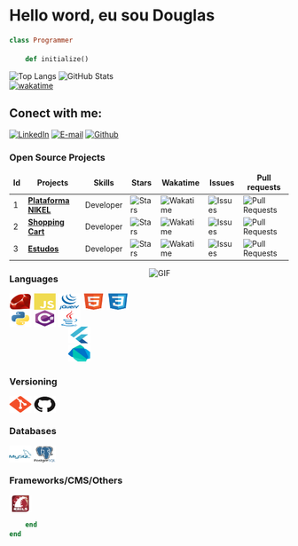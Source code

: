 # Hello word, eu sou Douglas 

```ruby 
class Programmer

	def initialize() 
```
<div>
	
![Top Langs](https://github-readme-stats.vercel.app/api/top-langs/?username=Grund89&layout=compact&bg_color=000&border_color=30A3DC&title_color=E94D5F&text_color=FFF)
![GitHub Stats](https://github-readme-stats.vercel.app/api?username=Grund89&theme=transparent&bg_color=000&border_color=30A3DC&show_icons=true&icon_color=30A3DC&title_color=E94D5F&text_color=FFF)<br>
[![wakatime](https://wakatime.com/badge/user/018d3f11-d9f1-4dce-beb2-5b8bac6cbfd1.svg)](https://wakatime.com/badge/user/018d3f11-d9f1-4dce-beb2-5b8bac6cbfd1)
</div>

 


<h2> Conect with me: </h2>
<div>

[![LinkedIn](https://img.shields.io/badge/LinkedIn-white?style=for-the-badge&logo=linkedin&logoColor=0E76A8)](https://www.linkedin.com/in/douglasgrund/) 
[![E-mail](https://img.shields.io/badge/-Email-000?style=for-the-badge&logo=microsoft-outlook&logoColor=007BFF)](mailto:douglasgrund@yahoo.com.br) 
[![Github](https://img.shields.io/badge/GitHub-100000?style=for-the-badge&logo=github&logoColor=white)](https://github.com/Grund89)
</div>
<h3>Open Source Projects</h3>
<table>
    <thead align="center">
        <tr border: none;>
            <td><b>Id</b></td>
	    <td><b>Projects</b></td>
	    <td><b>Skills</b></td>
            <td><b>Stars</b></td>
            <td><b>Wakatime</b></td>
            <td><b>Issues</b></td>
            <td><b>Pull requests</b></td>
        </tr>
    </thead>
    <tbody>
	<tr>
		<td>1</td>
            	<td><a href="https://github.com/Grund89/NIKEL"><b>Plataforma NIKEL</b></a></td>
		<td>Developer</td>
            	<td><img alt="Stars" src="https://img.shields.io/github/stars/Grund89/NIKEL?style=flat-square&labelColor=343b41" /></td>
            	<td><img alt="Wakatime" src="https://wakatime.com/badge/user/018d3f11-d9f1-4dce-beb2-5b8bac6cbfd1/project/018d5ba6-ae39-4365-9ecf-fc8c41677d50.svg?style=flat-square&labelColor=343b41" /></td>
            	<td><img alt="Issues" src="https://img.shields.io/github/issues/Grund89/NIKEL?style=flat-square&labelColor=343b41" /></td>
            	<td><img alt="Pull Requests" src="https://img.shields.io/github/issues-pr/Grund89/NIKEL=flat-square&labelColor=343b41" /></td>
        </tr>
        <tr>
		<td>2</td>
		<td><a href="https://github.com/Grund89/shopping_cart"><b>Shopping Cart</b></a></td>
	 	<td>Developer</td>
            	<td><img alt="Stars" src="https://img.shields.io/github/stars/Grund89/shopping_cart?style=flat-square&labelColor=343b41" /></td>
            	<td><img alt="Wakatime" src="https://wakatime.com/badge/user/018d3f11-d9f1-4dce-beb2-5b8bac6cbfd1/project/018d5ba6-ae39-4365-9ecf-fc8c41677d50.svg?style=flat-square&labelColor=343b41" /></td>
            	<td><img alt="Issues" src="https://img.shields.io/github/issues/Grund89/shopping_cart?style=flat-square&labelColor=343b41" /></td>
            	<td><img alt="Pull Requests" src="https://img.shields.io/github/issues-pr/Grund89/shopping_cart=flat-square&labelColor=343b41" /></td>
        </tr>
        <tr>
		<td>3</td>
            	<td><a href="https://github.com/Grund89/Estudos"><b>Estudos</b></a></td>
		<td>Developer</td>
            	<td><img alt="Stars" src="https://img.shields.io/github/stars/Grund89/Estudos?style=flat-square&labelColor=343b41" /></td>
            	<td><img alt="Wakatime" src="https://wakatime.com/badge/user/018d3f11-d9f1-4dce-beb2-5b8bac6cbfd1/project/018d5ba6-ae39-4365-9ecf-fc8c41677d50.svg?style=flat-square&labelColor=343b41" /></td>
            	<td><img alt="Issues" src="https://img.shields.io/github/issues/Grund89/shopping_cart?style=flat-square&labelColor=343b41" /></td>
            	<td><img alt="Pull Requests" src="https://img.shields.io/github/issues-pr/Grund89/Estudos=flat-square&labelColor=343b41" /></td>
        </tr>
    </tbody>
</table>

<img align="right" alt="GIF" src="https://media.giphy.com/media/v1.Y2lkPTc5MGI3NjExbmgwNzd5bW54MzYydmRwdzg3eTcycGQ5ZmJheHM0cHY1dHRkdzFuaCZlcD12MV9pbnRlcm5hbF9naWZfYnlfaWQmY3Q9Zw/4rZA5D22301iMgrUNd/giphy.gif?raw=true" width="50%" height="355px" />

### Languages

<div style="display: inline_block">
  <img align="center" alt="ruby" height="30" width="40" src="https://raw.githubusercontent.com/devicons/devicon/master/icons/ruby/ruby-original.svg">
  <img align="center" alt="javascript" height="30" width="40" src="https://raw.githubusercontent.com/devicons/devicon/master/icons/javascript/javascript-plain.svg">
  <img align="center" alt="jquery" height="30" width="40" src="https://raw.githubusercontent.com/devicons/devicon/master/icons/jquery/jquery-plain-wordmark.svg">
  <img align="center" alt="html5" height="30" width="40" src="https://raw.githubusercontent.com/devicons/devicon/master/icons/html5/html5-original.svg">
  <img align="center" alt="css" height="30" width="40" src="https://raw.githubusercontent.com/devicons/devicon/master/icons/css3/css3-original.svg">
  <img align="center" alt="python" height="30" width="40" src="https://raw.githubusercontent.com/devicons/devicon/master/icons/python/python-original.svg">
  <img align="center" alt="csharp" height="30" width="40" src="https://raw.githubusercontent.com/devicons/devicon/master/icons/csharp/csharp-original.svg">
  <img align="center" alt="java" height="30" width="40" src="https://raw.githubusercontent.com/devicons/devicon/master/icons/java/java-original.svg">
  <div align="center">
  <img alt="flutter" height="30" width="40" src="https://raw.githubusercontent.com/devicons/devicon/master/icons/flutter/flutter-original.svg">
  <div align="center">
  <img alt="dart" height="30" width="40" src="https://raw.githubusercontent.com/devicons/devicon/master/icons/dart/dart-original.svg">
</div>

</div>

</div>

### Versioning

<div style="display: inline_block">
  <img align="center" alt="git" height="30" width="40" src="https://raw.githubusercontent.com/devicons/devicon/master/icons/git/git-original.svg">
  <img align="center" alt="github" height="30" width="40" src="https://raw.githubusercontent.com/devicons/devicon/master/icons/github/github-original.svg">
</div>



### Databases

<div style="display: inline_block">
  <img align="center" alt="mysql" height="30" width="40" src="https://raw.githubusercontent.com/devicons/devicon/master/icons/mysql/mysql-plain-wordmark.svg">
  <img align="center" alt="postgresql" height="30" width="40" src="https://raw.githubusercontent.com/devicons/devicon/master/icons/postgresql/postgresql-original-wordmark.svg">
</div>

### Frameworks/CMS/Others

<div style="display: inline_block">
  <img align="center" alt="rails" height="30" width="40" src="https://raw.githubusercontent.com/devicons/devicon/master/icons/rails/rails-original-wordmark.svg">
</div>


 
```ruby 
	end 
end 
```
